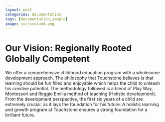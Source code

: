 ```yaml
---
layout: post
categories: documentation
tags: [documentation,sample]
image: curriculum4.png
---
```


# Our Vision: Regionally Rooted Globally Competent

We offer a comprehensive childhood education program with a wholesome development approach. The philosophy that Touchstone believes is that learning should be fun filled and enjoyable which helps the child to unleash his creative potential. The methodology followed is a blend of Play Way, Montessori and Reggio Emilia method of teaching (Holistic development).
From the development perspective, the first six years of a child are extremely crucial, as it lays the foundation for his future. A holistic learning and growth program at Touchstone ensures a strong foundation for a brilliant future.



